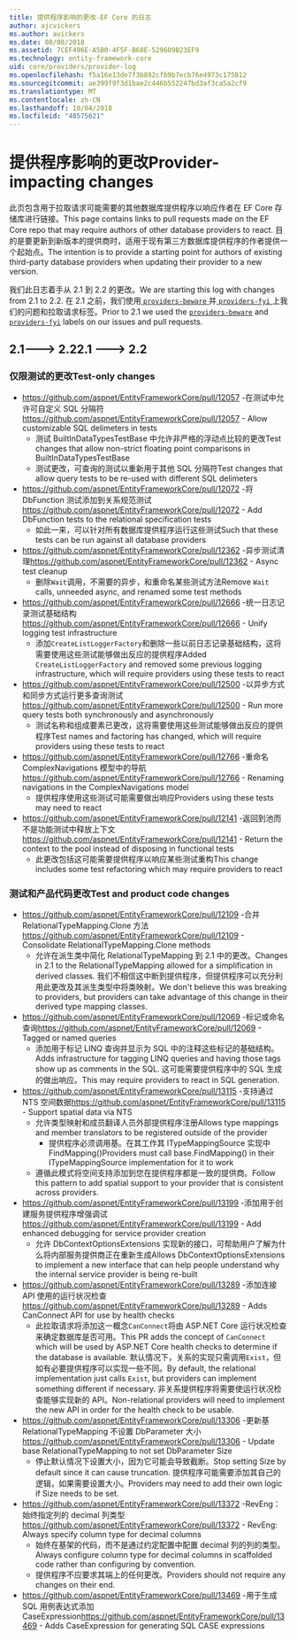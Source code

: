 ```yaml
---
title: 提供程序影响的更改-EF Core 的日志
author: ajcvickers
ms.author: avickers
ms.date: 08/08/2018
ms.assetid: 7CEF496E-A5B0-4F5F-B68E-529609B23EF9
ms.technology: entity-framework-core
uid: core/providers/provider-log
ms.openlocfilehash: f5a16e13de7f3b892cfb9b7ecb76e4973c175812
ms.sourcegitcommit: ae399f9f3d1bae2c446b552247bd3af3ca5a2cf9
ms.translationtype: MT
ms.contentlocale: zh-CN
ms.lasthandoff: 10/04/2018
ms.locfileid: "48575621"
---
```

# <a name="provider-impacting-changes"></a><span data-ttu-id="f23c7-102">提供程序影响的更改</span><span class="sxs-lookup"><span data-stu-id="f23c7-102">Provider-impacting changes</span></span>

<span data-ttu-id="f23c7-103">此页包含用于拉取请求可能需要的其他数据库提供程序以响应作者在 EF Core 存储库进行链接。</span><span class="sxs-lookup"><span data-stu-id="f23c7-103">This page contains links to pull requests made on the EF Core repo that may require authors of other database providers to react.</span></span> <span data-ttu-id="f23c7-104">目的是要更新到新版本的提供商时，适用于现有第三方数据库提供程序的作者提供一个起始点。</span><span class="sxs-lookup"><span data-stu-id="f23c7-104">The intention is to provide a starting point for authors of existing third-party database providers when updating their provider to a new version.</span></span>

<span data-ttu-id="f23c7-105">我们此日志着手从 2.1 到 2.2 的更改。</span><span class="sxs-lookup"><span data-stu-id="f23c7-105">We are starting this log with changes from 2.1 to 2.2.</span></span> <span data-ttu-id="f23c7-106">在 2.1 之前，我们使用[ `providers-beware` ](https://github.com/aspnet/EntityFrameworkCore/labels/providers-beware)并[ `providers-fyi` ](https://github.com/aspnet/EntityFrameworkCore/labels/providers-fyi)上我们的问题和拉取请求标签。</span><span class="sxs-lookup"><span data-stu-id="f23c7-106">Prior to 2.1 we used the [`providers-beware`](https://github.com/aspnet/EntityFrameworkCore/labels/providers-beware) and [`providers-fyi`](https://github.com/aspnet/EntityFrameworkCore/labels/providers-fyi) labels on our issues and pull requests.</span></span>

## <a name="21-----22"></a><span data-ttu-id="f23c7-107">2.1---> 2.2</span><span class="sxs-lookup"><span data-stu-id="f23c7-107">2.1 ---> 2.2</span></span>

### <a name="test-only-changes"></a><span data-ttu-id="f23c7-108">仅限测试的更改</span><span class="sxs-lookup"><span data-stu-id="f23c7-108">Test-only changes</span></span>

* <span data-ttu-id="f23c7-109">https://github.com/aspnet/EntityFrameworkCore/pull/12057 -在测试中允许可自定义 SQL 分隔符</span><span class="sxs-lookup"><span data-stu-id="f23c7-109">https://github.com/aspnet/EntityFrameworkCore/pull/12057 - Allow customizable SQL delimeters in tests</span></span>
  * <span data-ttu-id="f23c7-110">测试 BuiltInDataTypesTestBase 中允许非严格的浮动点比较的更改</span><span class="sxs-lookup"><span data-stu-id="f23c7-110">Test changes that allow non-strict floating point comparisons in BuiltInDataTypesTestBase</span></span>
  * <span data-ttu-id="f23c7-111">测试更改，可查询的测试以重新用于其他 SQL 分隔符</span><span class="sxs-lookup"><span data-stu-id="f23c7-111">Test changes that allow query tests to be re-used with different SQL delimeters</span></span>
* <span data-ttu-id="f23c7-112">https://github.com/aspnet/EntityFrameworkCore/pull/12072 -将 DbFunction 测试添加到关系规范测试</span><span class="sxs-lookup"><span data-stu-id="f23c7-112">https://github.com/aspnet/EntityFrameworkCore/pull/12072 - Add DbFunction tests to the relational specification tests</span></span>
  * <span data-ttu-id="f23c7-113">如此一来，可以针对所有数据库提供程序运行这些测试</span><span class="sxs-lookup"><span data-stu-id="f23c7-113">Such that these tests can be run against all database providers</span></span>
* <span data-ttu-id="f23c7-114">https://github.com/aspnet/EntityFrameworkCore/pull/12362 -异步测试清理</span><span class="sxs-lookup"><span data-stu-id="f23c7-114">https://github.com/aspnet/EntityFrameworkCore/pull/12362 - Async test cleanup</span></span>
  * <span data-ttu-id="f23c7-115">删除`Wait`调用，不需要的异步，和重命名某些测试方法</span><span class="sxs-lookup"><span data-stu-id="f23c7-115">Remove `Wait` calls, unneeded async, and renamed some test methods</span></span>
* <span data-ttu-id="f23c7-116">https://github.com/aspnet/EntityFrameworkCore/pull/12666 -统一日志记录测试基础结构</span><span class="sxs-lookup"><span data-stu-id="f23c7-116">https://github.com/aspnet/EntityFrameworkCore/pull/12666 - Unify logging test infrastructure</span></span>
  * <span data-ttu-id="f23c7-117">添加`CreateListLoggerFactory`和删除一些以前日志记录基础结构，这将需要使用这些测试能够做出反应的提供程序</span><span class="sxs-lookup"><span data-stu-id="f23c7-117">Added `CreateListLoggerFactory` and removed some previous logging infrastructure, which will require providers using these tests to react</span></span>
* <span data-ttu-id="f23c7-118">https://github.com/aspnet/EntityFrameworkCore/pull/12500 -以异步方式和同步方式运行更多查询测试</span><span class="sxs-lookup"><span data-stu-id="f23c7-118">https://github.com/aspnet/EntityFrameworkCore/pull/12500 - Run more query tests both synchronously and asynchronously</span></span>
  * <span data-ttu-id="f23c7-119">测试名称和组成要素已更改，这将需要使用这些测试能够做出反应的提供程序</span><span class="sxs-lookup"><span data-stu-id="f23c7-119">Test names and factoring has changed, which will require providers using these tests to react</span></span>
* <span data-ttu-id="f23c7-120">https://github.com/aspnet/EntityFrameworkCore/pull/12766 -重命名 ComplexNavigations 模型中的导航</span><span class="sxs-lookup"><span data-stu-id="f23c7-120">https://github.com/aspnet/EntityFrameworkCore/pull/12766 - Renaming navigations in the ComplexNavigations model</span></span>
  * <span data-ttu-id="f23c7-121">提供程序使用这些测试可能需要做出响应</span><span class="sxs-lookup"><span data-stu-id="f23c7-121">Providers using these tests may need to react</span></span>
* <span data-ttu-id="f23c7-122">https://github.com/aspnet/EntityFrameworkCore/pull/12141 -返回到池而不是功能测试中释放上下文</span><span class="sxs-lookup"><span data-stu-id="f23c7-122">https://github.com/aspnet/EntityFrameworkCore/pull/12141 - Return the context to the pool instead of disposing in functional tests</span></span>
  * <span data-ttu-id="f23c7-123">此更改包括这可能需要提供程序以响应某些测试重构</span><span class="sxs-lookup"><span data-stu-id="f23c7-123">This change includes some test refactoring which may require providers to react</span></span>


### <a name="test-and-product-code-changes"></a><span data-ttu-id="f23c7-124">测试和产品代码更改</span><span class="sxs-lookup"><span data-stu-id="f23c7-124">Test and product code changes</span></span>

* <span data-ttu-id="f23c7-125">https://github.com/aspnet/EntityFrameworkCore/pull/12109 -合并 RelationalTypeMapping.Clone 方法</span><span class="sxs-lookup"><span data-stu-id="f23c7-125">https://github.com/aspnet/EntityFrameworkCore/pull/12109 - Consolidate RelationalTypeMapping.Clone methods</span></span>
  * <span data-ttu-id="f23c7-126">允许在派生类中简化 RelationalTypeMapping 到 2.1 中的更改。</span><span class="sxs-lookup"><span data-stu-id="f23c7-126">Changes in 2.1 to the RelationalTypeMapping allowed for a simplification in derived classes.</span></span> <span data-ttu-id="f23c7-127">我们不相信这中断到提供程序，但提供程序可以充分利用此更改及其派生类型中将类映射。</span><span class="sxs-lookup"><span data-stu-id="f23c7-127">We don't believe this was breaking to providers, but providers can take advantage of this change in their derived type mapping classes.</span></span>
* <span data-ttu-id="f23c7-128">https://github.com/aspnet/EntityFrameworkCore/pull/12069 -标记或命名查询</span><span class="sxs-lookup"><span data-stu-id="f23c7-128">https://github.com/aspnet/EntityFrameworkCore/pull/12069 - Tagged or named queries</span></span>
  * <span data-ttu-id="f23c7-129">添加用于标记 LINQ 查询并显示为 SQL 中的注释这些标记的基础结构。</span><span class="sxs-lookup"><span data-stu-id="f23c7-129">Adds infrastructure for tagging LINQ queries and having those tags show up as comments in the SQL.</span></span> <span data-ttu-id="f23c7-130">这可能需要提供程序中的 SQL 生成的做出响应。</span><span class="sxs-lookup"><span data-stu-id="f23c7-130">This may require providers to react in SQL generation.</span></span>
* <span data-ttu-id="f23c7-131">https://github.com/aspnet/EntityFrameworkCore/pull/13115 -支持通过 NTS 空间数据</span><span class="sxs-lookup"><span data-stu-id="f23c7-131">https://github.com/aspnet/EntityFrameworkCore/pull/13115 - Support spatial data via NTS</span></span>
  * <span data-ttu-id="f23c7-132">允许类型映射和成员翻译人员外部提供程序注册</span><span class="sxs-lookup"><span data-stu-id="f23c7-132">Allows type mappings and member translators to be registered outside of the provider</span></span>
    * <span data-ttu-id="f23c7-133">提供程序必须调用基。在其工作其 ITypeMappingSource 实现中 FindMapping()</span><span class="sxs-lookup"><span data-stu-id="f23c7-133">Providers must call base.FindMapping() in their ITypeMappingSource implementation for it to work</span></span>
  * <span data-ttu-id="f23c7-134">遵循此模式将空间支持添加到您在提供程序都是一致的提供商。</span><span class="sxs-lookup"><span data-stu-id="f23c7-134">Follow this pattern to add spatial support to your provider that is consistent across providers.</span></span>
* <span data-ttu-id="f23c7-135">https://github.com/aspnet/EntityFrameworkCore/pull/13199 -添加用于创建服务提供程序增强调试</span><span class="sxs-lookup"><span data-stu-id="f23c7-135">https://github.com/aspnet/EntityFrameworkCore/pull/13199 - Add enhanced debugging for service provider creation</span></span>
  * <span data-ttu-id="f23c7-136">允许 DbContextOptionsExtensions 实现新的接口，可帮助用户了解为什么将内部服务提供商正在重新生成</span><span class="sxs-lookup"><span data-stu-id="f23c7-136">Allows DbContextOptionsExtensions to implement a new interface that can help people understand why the internal service provider is being re-built</span></span>
* <span data-ttu-id="f23c7-137">https://github.com/aspnet/EntityFrameworkCore/pull/13289 -添加连接 API 使用的运行状况检查</span><span class="sxs-lookup"><span data-stu-id="f23c7-137">https://github.com/aspnet/EntityFrameworkCore/pull/13289 - Adds CanConnect API for use by health checks</span></span>
  * <span data-ttu-id="f23c7-138">此拉取请求将添加这一概念`CanConnect`将由 ASP.NET Core 运行状况检查来确定数据库是否可用。</span><span class="sxs-lookup"><span data-stu-id="f23c7-138">This PR adds the concept of `CanConnect` which will be used by ASP.NET Core health checks to determine if the database is available.</span></span> <span data-ttu-id="f23c7-139">默认情况下，关系的实现只需调用`Exist`，但如有必要提供程序可以实现一些不同。</span><span class="sxs-lookup"><span data-stu-id="f23c7-139">By default, the relational implementation just calls `Exist`, but providers can implement something different if necessary.</span></span> <span data-ttu-id="f23c7-140">非关系提供程序将需要使运行状况检查能够实现新的 API。</span><span class="sxs-lookup"><span data-stu-id="f23c7-140">Non-relational providers will need to implement the new API in order for the health check to be usable.</span></span>
* <span data-ttu-id="f23c7-141">https://github.com/aspnet/EntityFrameworkCore/pull/13306 -更新基 RelationalTypeMapping 不设置 DbParameter 大小</span><span class="sxs-lookup"><span data-stu-id="f23c7-141">https://github.com/aspnet/EntityFrameworkCore/pull/13306 - Update base RelationalTypeMapping to not set DbParameter Size</span></span>
  * <span data-ttu-id="f23c7-142">停止默认情况下设置大小，因为它可能会导致截断。</span><span class="sxs-lookup"><span data-stu-id="f23c7-142">Stop setting Size by default since it can cause truncation.</span></span> <span data-ttu-id="f23c7-143">提供程序可能需要添加其自己的逻辑，如果需要设置大小。</span><span class="sxs-lookup"><span data-stu-id="f23c7-143">Providers may need to add their own logic if Size needs to be set.</span></span>
* <span data-ttu-id="f23c7-144">https://github.com/aspnet/EntityFrameworkCore/pull/13372 -RevEng： 始终指定列的 decimal 列类型</span><span class="sxs-lookup"><span data-stu-id="f23c7-144">https://github.com/aspnet/EntityFrameworkCore/pull/13372 - RevEng: Always specify column type for decimal columns</span></span>
  * <span data-ttu-id="f23c7-145">始终在基架的代码，而不是通过约定配置中配置 decimal 列的列的类型。</span><span class="sxs-lookup"><span data-stu-id="f23c7-145">Always configure column type for decimal columns in scaffolded code rather than configuring by convention.</span></span>
  * <span data-ttu-id="f23c7-146">提供程序不应要求其端上的任何更改。</span><span class="sxs-lookup"><span data-stu-id="f23c7-146">Providers should not require any changes on their end.</span></span>
* <span data-ttu-id="f23c7-147">https://github.com/aspnet/EntityFrameworkCore/pull/13469 -用于生成 SQL 用例表达式添加 CaseExpression</span><span class="sxs-lookup"><span data-stu-id="f23c7-147">https://github.com/aspnet/EntityFrameworkCore/pull/13469 - Adds CaseExpression for generating SQL CASE expressions</span></span>
